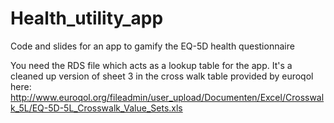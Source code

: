 # Health_utility_app
Code and slides for an app to gamify the EQ-5D health questionnaire

You need the RDS file which acts as a lookup table for the app. It's a cleaned up version of sheet 3 in the cross walk table provided by euroqol here:
http://www.euroqol.org/fileadmin/user_upload/Documenten/Excel/Crosswalk_5L/EQ-5D-5L_Crosswalk_Value_Sets.xls
